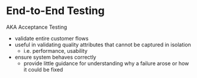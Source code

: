 # End-to-End Testing
AKA Acceptance Testing
- validate entire customer flows
- useful in validating quality attributes that cannot be captured in isolation
	- i.e. performance, usability
- ensure system behaves correctly
	- provide little guidance for understanding why a failure arose or how it could be fixed

